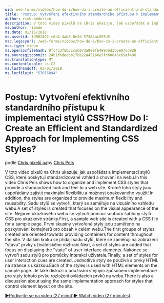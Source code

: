 ```yaml
---
uid: web-forms/videos/how-do-i/how-do-i-create-an-efficient-and-standardized-approach-for-implementing-css-styles
title: 'Postup: Vytvoření efektivního standardního přístupu k implementaci stylů CSS? | Dokumenty Microsoft'
author: rick-anderson
description: V toto video pixelů na Chris ukazuje, jak uspořádat a implementaci stylů CSS, které poskytují standardizované vzhled a chování na webu. Kromě toho jsou stylů...
ms.author: riande
ms.date: 01/15/2010
ms.assetid: 1d902492-c6a3-4ab8-8e3d-57384ac893d5
msc.legacyurl: /web-forms/videos/how-do-i/how-do-i-create-an-efficient-and-standardized-approach-for-implementing-css-styles
msc.type: video
ms.openlocfilehash: 0fc433f5b3ccab07da88ef6489ded3b5e07cd928
ms.sourcegitcommit: 24b1f6decbb17bb22a45166e5fdb0845c65af498
ms.translationtype: MT
ms.contentlocale: cs-CZ
ms.lasthandoff: 03/01/2019
ms.locfileid: "57076894"
---
```

<a name="how-do-i-create-an-efficient-and-standardized-approach-for-implementing-css-styles"></a><span data-ttu-id="196d5-105">Postup: Vytvoření efektivního standardního přístupu k implementaci stylů CSS?</span><span class="sxs-lookup"><span data-stu-id="196d5-105">How Do I: Create an Efficient and Standardized Approach for Implementing CSS Styles?</span></span>
====================
<span data-ttu-id="196d5-106">podle [Chris pixelů na](https://twitter.com/chrispels)</span><span class="sxs-lookup"><span data-stu-id="196d5-106">by [Chris Pels](https://twitter.com/chrispels)</span></span>

<span data-ttu-id="196d5-107">V toto video pixelů na Chris ukazuje, jak uspořádat a implementaci stylů CSS, které poskytují standardizované vzhled a chování na webu.</span><span class="sxs-lookup"><span data-stu-id="196d5-107">In this video Chris Pels shows how to organize and implement CSS styles that provide a standardized look and feel to a web site.</span></span> <span data-ttu-id="196d5-108">Kromě toho styly jsou uspořádány zajistit maximální flexibilitu a možnost opakovaného využití.</span><span class="sxs-lookup"><span data-stu-id="196d5-108">In addition, the styles are organized to provide maximum flexibility and reusability.</span></span> <span data-ttu-id="196d5-109">Sadu stylů se vytvoří, který se zaměřuje na vizuálního vzhledu webu.</span><span class="sxs-lookup"><span data-stu-id="196d5-109">A set of styles is created that focuses on the visual appearance of the site.</span></span> <span data-ttu-id="196d5-110">Nejprve ukázkového webu se vytvoří pomocí souboru šablony stylů CSS pro ukázkové stránky.</span><span class="sxs-lookup"><span data-stu-id="196d5-110">First, a sample web site is created with a CSS file for a sample page.</span></span> <span data-ttu-id="196d5-111">První skupiny vytvořené styly jsou zaměřeno na poskytování kontejnerů pro obsah v celém webu.</span><span class="sxs-lookup"><span data-stu-id="196d5-111">The first groups of styles created are oriented towards providing containers for content throughout the site.</span></span> <span data-ttu-id="196d5-112">V dalším kroku se přidají sadu stylů, které se zaměřují na zobrazení "stavu" prvky uživatelského rozhraní.</span><span class="sxs-lookup"><span data-stu-id="196d5-112">Next, a set of styles are added that focus on displaying the "state" of user interface elements.</span></span> <span data-ttu-id="196d5-113">Nakonec se vytvoří sadu stylů pro pomůcky interakci uživatele.</span><span class="sxs-lookup"><span data-stu-id="196d5-113">Finally, a set of styles for user interaction cues are created.</span></span> <span data-ttu-id="196d5-114">Jednotlivé styly se používá s prvky HTML na stránce s ukázkou.</span><span class="sxs-lookup"><span data-stu-id="196d5-114">Each of the styles is used with HTML elements on the sample page.</span></span> <span data-ttu-id="196d5-115">Je také diskuzi o používání stejným způsobem implementace pro styly tohoto prvku rozložení ovládacích prvků na webu.</span><span class="sxs-lookup"><span data-stu-id="196d5-115">There is also a discussion about using the same implementation approach for styles that control element layout on the site.</span></span>

[<span data-ttu-id="196d5-116">&#9654;Podívejte se na video (27 minut)</span><span class="sxs-lookup"><span data-stu-id="196d5-116">&#9654; Watch video (27 minutes)</span></span>](https://channel9.msdn.com/Blogs/ASP-NET-Site-Videos/how-do-i-create-an-efficient-and-standardized-approach-for-implementing-css-styles)
